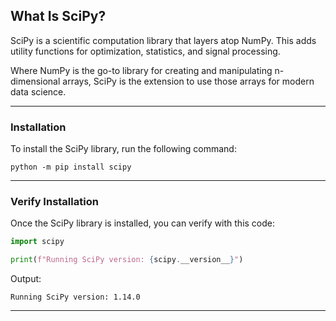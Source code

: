 ## What Is SciPy?

SciPy is a scientific computation library that layers atop NumPy. This adds
utility functions for optimization, statistics, and signal processing.

Where NumPy is the go-to library for creating and manipulating n-dimensional
arrays, SciPy is the extension to use those arrays for modern data science.

---

### Installation

To install the SciPy library, run the following command:

```
python -m pip install scipy
```

---

### Verify Installation

Once the SciPy library is installed, you can verify with this code:

```python
import scipy

print(f"Running SciPy version: {scipy.__version__}")
```

Output:

```
Running SciPy version: 1.14.0
```

---
